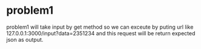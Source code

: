 # problem1
problem1 will take input by get method so we can exceute by puting url like 127.0.0.1:3000/input?data=2351234 and this request will be return expected json as output.

